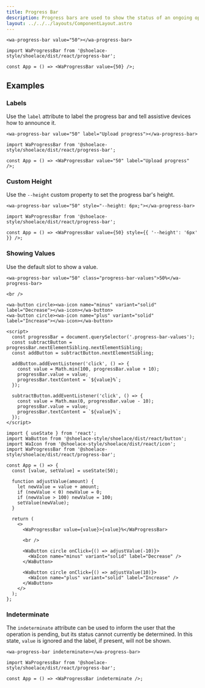 ```yaml
---
title: Progress Bar
description: Progress bars are used to show the status of an ongoing operation.
layout: ../../../layouts/ComponentLayout.astro
---
```


```html:preview
<wa-progress-bar value="50"></wa-progress-bar>
```

```jsx:react
import WaProgressBar from '@shoelace-style/shoelace/dist/react/progress-bar';

const App = () => <WaProgressBar value={50} />;
```

## Examples

### Labels

Use the `label` attribute to label the progress bar and tell assistive devices how to announce it.

```html:preview
<wa-progress-bar value="50" label="Upload progress"></wa-progress-bar>
```

```jsx:react
import WaProgressBar from '@shoelace-style/shoelace/dist/react/progress-bar';

const App = () => <WaProgressBar value="50" label="Upload progress" />;
```

### Custom Height

Use the `--height` custom property to set the progress bar's height.

```html:preview
<wa-progress-bar value="50" style="--height: 6px;"></wa-progress-bar>
```

```jsx:react
import WaProgressBar from '@shoelace-style/shoelace/dist/react/progress-bar';

const App = () => <WaProgressBar value={50} style={{ '--height': '6px' }} />;
```

### Showing Values

Use the default slot to show a value.

```html:preview
<wa-progress-bar value="50" class="progress-bar-values">50%</wa-progress-bar>

<br />

<wa-button circle><wa-icon name="minus" variant="solid" label="Decrease"></wa-icon></wa-button>
<wa-button circle><wa-icon name="plus" variant="solid" label="Increase"></wa-icon></wa-button>

<script>
  const progressBar = document.querySelector('.progress-bar-values');
  const subtractButton = progressBar.nextElementSibling.nextElementSibling;
  const addButton = subtractButton.nextElementSibling;

  addButton.addEventListener('click', () => {
    const value = Math.min(100, progressBar.value + 10);
    progressBar.value = value;
    progressBar.textContent = `${value}%`;
  });

  subtractButton.addEventListener('click', () => {
    const value = Math.max(0, progressBar.value - 10);
    progressBar.value = value;
    progressBar.textContent = `${value}%`;
  });
</script>
```

```jsx:react
import { useState } from 'react';
import WaButton from '@shoelace-style/shoelace/dist/react/button';
import WaIcon from '@shoelace-style/shoelace/dist/react/icon';
import WaProgressBar from '@shoelace-style/shoelace/dist/react/progress-bar';

const App = () => {
  const [value, setValue] = useState(50);

  function adjustValue(amount) {
    let newValue = value + amount;
    if (newValue < 0) newValue = 0;
    if (newValue > 100) newValue = 100;
    setValue(newValue);
  }

  return (
    <>
      <WaProgressBar value={value}>{value}%</WaProgressBar>

      <br />

      <WaButton circle onClick={() => adjustValue(-10)}>
        <WaIcon name="minus" variant="solid" label="Decrease" />
      </WaButton>

      <WaButton circle onClick={() => adjustValue(10)}>
        <WaIcon name="plus" variant="solid" label="Increase" />
      </WaButton>
    </>
  );
};
```

### Indeterminate

The `indeterminate` attribute can be used to inform the user that the operation is pending, but its status cannot currently be determined. In this state, `value` is ignored and the label, if present, will not be shown.

```html:preview
<wa-progress-bar indeterminate></wa-progress-bar>
```

```jsx:react
import WaProgressBar from '@shoelace-style/shoelace/dist/react/progress-bar';

const App = () => <WaProgressBar indeterminate />;
```
